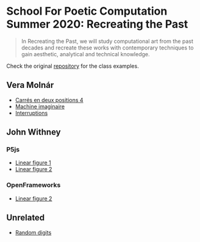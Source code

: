 # School For Poetic Computation Summer 2020: Recreating the Past

> In Recreating the Past, we will study computational art from the past decades and recreate these works with contemporary techniques to gain aesthetic, analytical and technical knowledge.

Check the original [repository](https://github.com/ofZach/RTP_SFPC_SUMMER20) for the class examples.

## Vera Molnár

- [Carrés en deux positions 4](p5js/vera-moln-rcarr-s-en-deux-positions-4/dist)
- [Machine imaginaire](p5js/vera-moln-rimaginary-machine/dist)
- [Interruptions](p5js/vera-moln-rinterruptions/dist)

## John Withney

### P5js

- [Linear figure 1](p5js/john-withneylinear-figure-1/dist)
- [Linear figure 2](p5js/john-withneylinear-figure-2/dist)

### OpenFrameworks

- [Linear figure 2](https://github.com/murilopolese/RTP_SFPC_SUMMER20/tree/master/openframeworks/john-withneylinear-figure-2)

## Unrelated

- [Random digits](p5js/random-digits-animation/dist)
